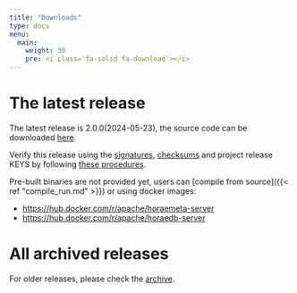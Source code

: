 ```yaml
---
title: "Downloads"
type: docs
menu:
  main:
    weight: 30
    pre: <i class='fa-solid fa-download'></i>
---
```


# The latest release

The latest release is 2.0.0(2024-05-23), the source code can be downloaded [here](https://downloads.apache.org/incubator/horaedb/horaedb/v2.0.0/apache-horaedb-incubating-v2.0.0-src.tar.gz).

Verify this release using the [signatures](https://downloads.apache.org/incubator/horaedb/horaedb/v2.0.0/apache-horaedb-incubating-v2.0.0-src.tar.gz.asc), [checksums](https://downloads.apache.org/incubator/horaedb/horaedb/v2.0.0/apache-horaedb-incubating-v2.0.0-src.tar.gz.sha512) and project release KEYS by following [these procedures](https://github.com/apache/horaedb/wiki/ASF-review-guide).

Pre-built binaries are not provided yet, users can [compile from source]({{< ref "compile_run.md" >}}) or using docker images:

- https://hub.docker.com/r/apache/horaemeta-server
- https://hub.docker.com/r/apache/horaedb-server

# All archived releases

For older releases, please check the [archive](https://downloads.apache.org/incubator/horaedb/horaedb/).
